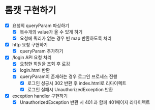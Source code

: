 # 톰캣 구현하기

- [x] 요청의 queryParam 파싱하기
    - [x] 복수개의 value가 올 수 있게 하기
    - [x] 요청에 쿼리가 없는 경우 빈 map 반환하도록 처리
- [x] http 요청 구현하기
    - [x] queryParam 추가하기
- [x] /login API 요청 처리
    - [x] 요청한 회원을 조회 후 로깅
    - [x] login.html 반환
    - [x] queryParam이 존재하는 경우 로그인 프로세스 진행
        - [x] 로그인 성공시 302 반환 후 index.html로 리다이렉트
        - [x] 로그인 실패시 UnauthorizedException 반환
- [x] exception handler 구현하기
    - [x] UnauthorizedException 반환 시 401 과 함께 401페이지 리다이렉트
